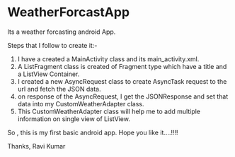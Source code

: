 # WeatherForcastApp
Its a weather forcasting android App.

Steps that I follow to create it:-

1. I have a created a MainActivity class and its main_activity.xml.
2. A ListFragment class is created of Fragment type which have a title and a ListView Container.
3. I created a new AsyncRequest class to create AsyncTask request to the url and fetch the JSON data.
4. on response of the AsyncRequest, I get the JSONResponse and set that data into my CustomWeatherAdapter class.
5. This CustomWeatherAdapter class will help me to add multiple information on single view of ListView.

So , this is my first basic android app.
Hope you like it....!!!!



Thanks,
Ravi Kumar
